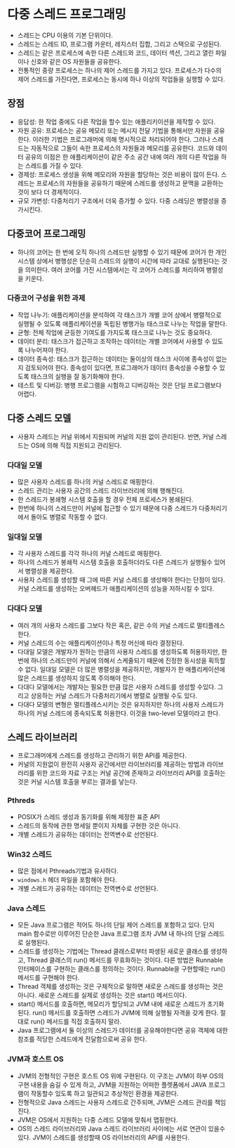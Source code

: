 # 다중 스레드 프로그래밍
- 스레드는 CPU 이용의 기본 단위이다.
- 스레드는 스레드 ID, 프로그램 카운터, 레지스터 집합, 그리고 스택으로 구성된다.
- 스레드는 같은 프로세스에 속한 다른 스레드와 코드, 데이터 섹션, 그리고 열린 파일이나 신호와 같은 OS 자원들을 공유한다.
- 전통적인 중량 프로세스는 하나의 제어 스레드를 가지고 있다. 프로세스가 다수의 제어 스레드를 가진다면, 프로세스는 동시에 하나 이상의 작업들을 실행할 수 있다.

## 장점
- 응답성: 한 작업 중에도 다른 작업을 할수 있는 애플리키이션을 제작할 수 있다.
- 자원 공유: 프로세스는 공유 메모리 또는 메시지 전달 기법을 통해서만 자원을 공유한다. 이러한 기법은 프로그래머에 의해 명시적으로 처리되어야 한다. 그러나 스레드는 자동적으로 그들이 속한 프로세스의 자원들과 메모리를 공유한다. 코드와 데이터 공유의 이점은 한 애플리케이션이 같은 주소 공간 내에 여러 개의 다른 작업을 하는 스레드를 가질 수 있다.
- 경제성: 프로세스 생성을 위해 메모리와 자원을 할당하는 것은 비용이 많이 든다. 스레드는 프로세스의 자원들을 공유하기 때문에 스레드를 생성하고 문맥을 교환하는 것이 보다 더 경제적이다.
- 규모 가변성: 다중처리기 구조에서 더욱 증가할 수 있다. 다중 스레딩은 병렬성을 증가시킨다.

## 다중코어 프로그래밍
- 하나의 코어는 한 번에 오직 하나의 스레드만 실행할 수 있기 때문에 코어가 한 개인 시스템 상에서 병행성은 단순히 스레드의 실행이 시간에 따라 교대로 실행된다는 것을 의미한다. 여러 코어를 가진 시스템에서는 각 코어가 스레드를 처리하여 병렬성을 키운다.

### 다중코어 구성을 위한 과제
- 작업 나누기: 애플리케이션을 분석하여 각 태스크가 개별 코어 상에서 병렬적으로 실행될 수 있도록 애플리케이션을 독립된 병행가능 태스크로 나누는 작업을 말한다.
- 균형: 전체 작업에 균등한 기여도를 가지도록 태스크로 나누는 것도 중요하다.
- 데이터 분리: 태스크가 접근하고 조작하는 데이터는 개별 코어에서 사용할 수 있도록 나누어져야 한다.
- 데이터 종속성: 태스크가 접근하는 데이터는 둘이상의 태스크 사이에 종속성이 없는지 검토되어야 한다. 종속성이 있다면, 프로그래머가 데이터 종속성을 수용할 수 있도록 태스크의 실행을 잘 동기화해야 한다.
- 테스트 및 디버깅: 병행 프로그램을 시험하고 디버깅하는 것은 단일 프로그램보다 어렵다.

## 다중 스레드 모델
- 사용자 스레드는 커널 위에서 지원되며 커널의 지원 없이 관리된다. 반면, 커널 스레드는 OS에 의해 직접 지원되고 관리된다.

### 다대일 모델
- 많은 사용자 스레드를 하나의 커널 스레드로 매핑한다.
- 스레드 관리는 사용자 공간의 스레드 라이브러리에 의해 행해진다.
- 한 스레드가 봉쇄형 시스템 호출을 할 경우 전체 프로세스가 봉쇄된다.
- 한번에 하나의 스레드만이 커널에 접근할 수 있기 때문에 다중 스레드가 다중처리기에서 돌아도 병렬로 작동할 수 없다.

### 일대일 모델
- 각 사용자 스레드를 각각 하나의 커널 스레드로 매핑한다.
- 하나의 스레드가 봉쇄적 시스템 호출을 호출하더라도 다른 스레드가 실행될수 있어서 병렬성을 제공한다.
- 사용자 스레드를 생성할 때 그에 따른 커널 스레드를 생성해야 한다는 단점이 있다. 커널 스레드를 생성하는 오버헤드가 애플리케이션의 성능을 저하시킬 수 있다.

### 다대다 모델
- 여러 개의 사용자 스레드를 그보다 작은 혹은, 같은 수의 커널 스레드로 멀티플레스한다.
- 커널 스레드의 수는 애플리케이션이나 특정 머신에 따라 결정된다.
- 다대일 모델은 개발자가 원하는 만큼의 사용자 스레드를 생성하도록 허용하지만, 한 번에 하나의 스레드만이 커널에 의해서 스케줄되기 때문에 진정한 동시성을 획득할 수 없다. 일대일 모델은 더 많은 병렬성을 제공하지만, 개발자가 한 애플리케이션에 많은 스레드를 생성하지 않도록 주의해야 한다.
- 다대다 모델에서는 개발자는 필요한 만큼 많은 사용자 스레드를 생성할 수있다. 그리고 상응하는 커널 스레드가 다중처리기에서 병렬로 실행될 수도 있다.
- 다대다 모델의 변형은 멀티플레스시키는 것은 유지하지만 하나의 사용자 스레드가 하나의 커널 스레드에 종속되도록 허용한다. 이것을 two-level 모델이라고 한다.

## 스레드 라이브러리
- 프로그래머에게 스레드를 생성하고 관리하기 위한 API를 제공한다.
- 커널의 지원없이 완전히 사용자 공간에서만 라이브러리를 제공하는 방법과 라이브러리를 위한 코드와 자료 구조는 커널 공간에 존재하고 라이브러리 API를 호출하는 것은 커널 시스템 호출을 부르는 결과를 낳는다.

### Pthreds
- POSIX가 스레드 생성과 동기화를 위해 제정한 표준 API
- 스레드의 동작에 관한 명세일 뿐이지 자체를 구현한 것은 아니다.
- 개별 스레드가 공유하는 데이터는 전역변수로 선언된다.

### Win32 스레드
- 많은 점에서 Pthreads기법과 유사하다.
- `windows.h` 헤더 파일을 포함해야 한다.
- 개별 스레드가 공유하는 데이터는 전역변수로 선언된다.

### Java 스레드
- 모든 Java 프로그램은 적어도 하나의 단일 제어 스레드를 포함하고 있다. 단지 main 함수로만 이루어진 단순한 Java 프로그램 조차 JVM 내 하나의 단일 스레드로 실행된다.
- 스레드를 생성하는 기법에는 Thread 클래스로부터 파생된 새로운 클래스를 생성하고, Thread 클래스의 run() 메서드를 무효화하는 것이다. 다른 방법은 Runnable 인터페이스를 구현하는 클래스를 정의하는 것이다. Runnable을 구현할때는 run() 메서드를 구현해야 한다.
- Thread 객체를 생성하는 것은 구체적으로 말하면 새로운 스레드를 생성하는 것은 아니다. 새로운 스레드를 실제로 생성하는 것은 start() 메서드이다.
- start() 메서드를 호출하면, 메모리가 할당되고 JVM 내에 새로운 스레드가 초기화된다. run() 메서드를 호출하면 스레드가 JVM에 의해 실행될 자격을 갖게 한다. 절대로 run() 메서드를 직접 호출하지 말라.
- Java 프로그램에서 둘 이상의 스레드가 데이터를 공유해야한다면 공유 객체에 대한 참조를 적당한 스레드에게 전달함으로써 공유 한다.

### JVM과 호스트 OS
- JVM의 전형적인 구현은 호스트 OS 위에 구현된다. 이 구조는 JVM이 하부 OS의 구현 내용을 숨길 수 있게 하고, JVM을 지원하는 어떠한 플렛폼에서 JAVA 프로그램이 작동할수 있도록 하고 일관되고 추상적인 환경을 제공한다.
- 전형적으로 Java 스레드는 사용자 스레드로 간주되며, JVM은 스레드 관리를 책임진다.
- JVM은 OS에서 지원하는 다중 스레드 모델에 맞춰서 맵핑한다.
- OS의 스레드 라이브러리와 Java 스레드 라이브러리 사이에는 서로 연관이 있을수 있다. JVM이 스레드를 생성할때 OS 라이브러리의 API를 사용한다.